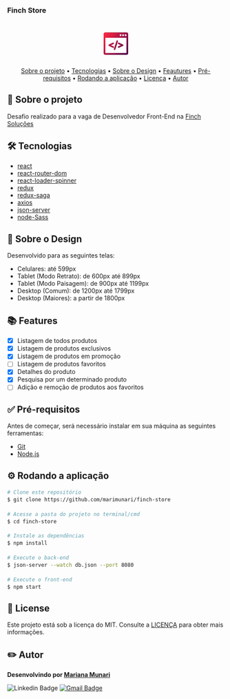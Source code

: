 ### Finch Store

<h1 align="center">
    <img src="https://github.com/marimunari/finch-store/blob/master/src/assets/imgs/code.png" />
</h1>

<p align="center">
 <a href="#bookmark_tabs-sobre-o-projeto">Sobre o projeto</a> •
 <a href="#hammer_and_wrench-tecnologias">Tecnologias</a> • 
 <a href="#art-sobre-o-design">Sobre o Design</a> • 
 <a href="#books-features">Feautures</a> • 
 <a href="#white_check_mark-pré-requisitos">Pré-requisitos</a> • 
 <a href="#gear-rodando-a-aplicação">Rodando a aplicação</a> • 
 <a href="#memo-license">Licença</a> • 
 <a href="#pencil12-autor">Autor</a> 
</p>

## :bookmark_tabs: Sobre o projeto

Desafio realizado para a vaga de Desenvolvedor Front-End na [Finch Soluções](https://finchsolucoes.com.br/)

## :hammer_and_wrench: Tecnologias

- [react](https://reactjs.org/)
- [react-router-dom](https://github.com/remix-run/react-router)
- [react-loader-spinner](https://mhnpd.github.io/react-loader-spinner/)
- [redux](https://redux.js.org/)
- [redux-saga](https://redux-saga.js.org/)
- [axios](https://github.com/axios/axios)
- [json-server](https://github.com/typicode/json-server)
- [node-Sass](https://github.com/sass/node-sass)

## :art: Sobre o Design

Desenvolvido para as seguintes telas:

- Celulares: até 599px
- Tablet (Modo Retrato): de 600px até 899px
- Tablet (Modo Paisagem): de 900px até 1199px
- Desktop (Comum): de 1200px até 1799px
- Desktop (Maiores): a partir de 1800px

## :books: Features

- [x] Listagem de todos produtos
- [x] Listagem de produtos exclusivos
- [x] Listagem de produtos em promoção
- [ ] Listagem de produtos favoritos
- [x] Detalhes do produto
- [x] Pesquisa por um determinado produto
- [ ] Adição e remoção de produtos aos favoritos

## :white_check_mark: Pré-requisitos

Antes de começar, será necessário instalar em sua máquina as seguintes ferramentas:

- [Git](https://git-scm.com)
- [Node.js](https://nodejs.org/)

## :gear: Rodando a aplicação

```bash
# Clone este repositório
$ git clone https://github.com/marimunari/finch-store

# Acesse a pasta do projeto no terminal/cmd
$ cd finch-store

# Instale as dependências
$ npm install

# Execute o back-end
$ json-server --watch db.json --port 8080

# Execute o front-end
$ npm start
```

## :memo: License

Este projeto está sob a licença do MIT. Consulte a [LICENÇA](https://github.com/marimunari/finch-store/blob/master/LICENSE) para obter mais informações.

## :pencil2: Autor

<b>Desenvolvindo por <a href="https://github.com/marimunari">Mariana Munari</a></b>

![Linkedin Badge](https://img.shields.io/badge/-Mariana_Munari-blue?style=flat-square&logo=Linkedin&logoColor=white&link=https://br.linkedin.com/in/mariana-munari)
[![Gmail Badge](https://img.shields.io/badge/marianamunari4@gmail.com-c14438?style=flat-square&logo=Gmail&logoColor=white&link=mailto:marianamunari4@gmail.com)](mailto:marianamunari4@gmail.com)
